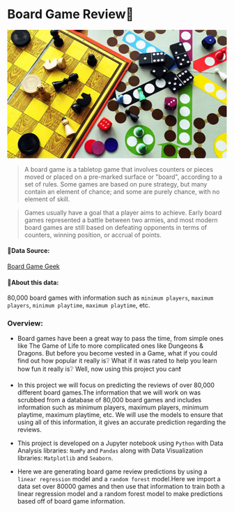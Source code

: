 # Board Game Review:game_die:
<img src='images\bg2.jpg'>

> A board game is a tabletop game that involves counters or pieces moved or placed on a pre-marked surface or "board", according to a set of rules. Some games are based on pure strategy, but many contain an element of chance; and some are purely chance, with no element of skill.  

> Games usually have a goal that a player aims to achieve. Early board games represented a battle between two armies, and most modern board games are still based on defeating opponents in terms of counters, winning position, or accrual of points.

#### :floppy_disk:Data Source:
[Board Game Geek](https://github.com/ThaWeatherman/scrapers/tree/master/boardgamegeek)
#### :mag_right:About this data:
80,000 board games with information such as `minimum players`, `maximum players`, `minimum playtime`, `maximum playtime`, etc. 

### Overview:
- Board games have been a great way to pass the time, from simple ones like The Game of Life to more complicated ones like Dungeons & Dragons. But before you become vested in a Game, what if you could find out how popular it really is:grey_question: What if it was rated to help you learn how fun it really is:grey_question: Well, now using this project you can:exclamation:

- In this project we will focus on predicting the reviews of over 80,000 different board games.The information that we will work on was scrubbed from a database of 80,000 board games and includes information such as minimum players, maximum players, minimum playtime, maximum playtime, etc. We will use the models to ensure that using all of this information, it gives an accurate prediction regarding the reviews.

- This project is developed on a Jupyter notebook using `Python` with Data Analysis libraries: `NumPy` and `Pandas` along with Data Visualization libraries: `Matplotlib` and `Seaborn`.

- Here we are generating board game review predictions by using a `linear regression` model and a `random forest` model.Here we import a data set over 80000 games and then use that information to train both a linear regression model and a random forest model to make predictions based off of board game information.
